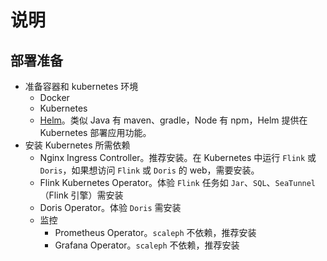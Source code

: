 # 说明

## 部署准备

* 准备容器和 kubernetes 环境
  * Docker
  * Kubernetes
  * [Helm](https://helm.sh/zh/docs/intro/install/)。类似 Java 有 maven、gradle，Node 有 npm，Helm 提供在 Kubernetes 部署应用功能。
* 安装 Kubernetes 所需依赖
  * Nginx Ingress Controller。推荐安装。在 Kubernetes 中运行 `Flink` 或 `Doris`，如果想访问 `Flink` 或 `Doris` 的 web，需要安装。
  * Flink Kubernetes Operator。体验 `Flink` 任务如 `Jar`、`SQL`、`SeaTunnel`（Flink 引擎）需安装
  * Doris Operator。体验 `Doris` 需安装
  * 监控
    * Prometheus Operator。`scaleph` 不依赖，推荐安装
    * Grafana Operator。`scaleph` 不依赖，推荐安装